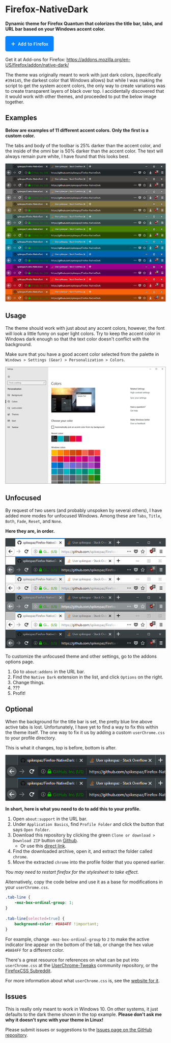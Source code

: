 # Firefox-NativeDark
**Dynamic theme for Firefox Quantum that colorizes the title bar, tabs, and URL bar based on your Windows accent color.**

[![Add to Firefox](images/button.png)](https://addons.mozilla.org/firefox/downloads/file/871960/native_dark-1.3-an+fx.xpi?src=dp-btn-primary)

Get it at Add-ons for Firefox: https://addons.mozilla.org/en-US/firefox/addon/native-dark/

The theme was originally meant to work with just dark colors, (specifically `#394145`, the darkest color that Windows allows) but while I was making the script to get the system accent colors, the only way to create variations was to create transparent layers of black over top. I accidentally discovered that it would work with other themes, and proceeded to put the below image together.

## Examples
**Below are examples of 11 different accent colors. Only the first is a custom color.**

The tabs and body of the toolbar is 25% darker than the accent color, and the inside of the omni bar is 50% darker than the accent color. The text will always remain pure white, I have found that this looks best.

![Titlebar Examples](images/titlebars.png)

## Usage
The theme should work with just about any accent colors, however, the font will look a little funny on super light colors. Try to keep the accent color in Windows dark enough so that the text color doesn't conflict with the background.

Make sure that you have a good accent color selected from the palette in `Windows > Settings (Gear) > Personalization > Colors`.

![Settings Screenshot](images/settings.png)

## Unfocused
By request of two users (and probably unspoken by several others), I have added more modes for unfocused Windows.
Among these are `Tabs`, `Title`, `Both`, `Fade`, `Reset`, and `None`.

**Here they are, in order.**

![Unfocused Modes](images/unfocused.png)

To customize the unfocused theme and other settings, go to the addons options page.

1. Go to `about:addons` in the URL bar.
2. Find the `Native Dark` extension in the list, and click `Options` on the right.
3. Change things.
4. ???
5. Profit!

## Optional
When the background for the title bar is set, the pretty blue line above active tabs is lost. Unfortunately, I have yet to find a way to fix this within the theme itself. The one way to fix it us by adding a custom `userChrome.css` to your profile directory.

This is what it changes, top is before, bottom is after.

![Tab Line Change](images/userchrome.png)

**In short, here is what you need to do to add this to your profile.**

1. Open `about:support` in the URL bar.
2. Under `Application Basics`, find `Profile Folder` and click the button that says `Open Folder`.
3. Download this repository by clicking the green `Clone or download > Download ZIP` button on [Github](https://github.com/spikespaz/Firefox-NativeDark).
    * Or use this [direct link](https://github.com/spikespaz/Firefox-NativeDark/archive/master.zip).
4. Find the downloaded archive, open it, and extract the folder called `chrome`.
5. Move the extracted `chrome` into the profile folder that you opened earlier.

*You may need to restart firefox for the stylesheet to take effect.*

Alternatively, copy the code below and use it as a base for modifications in your `userChrome.css`.

```css
.tab-line {
    -moz-box-ordinal-group: 1;
}

.tab-line[selected=true] {
    background-color: #0A84FF !important;
}
```

For example, change `-moz-box-ordinal-group` to `2` to make the active indicator line appear on the bottom of the tab, or change the hex value `#0A84FF` for a different color.

There's a great resource for references on what can be put into `userChrome.css` at the [UserChrome-Tweaks](https://github.com/Timvde/UserChrome-Tweaks) community repository, or the [FirefoxCSS Subreddit](https://www.reddit.com/r/FirefoxCSS/).

For more information about what `userChrome.css` is, see the [website for it](https://www.userchrome.org/).

## Issues
This is really only meant to work in Windows 10. On other systems, it just defaults to the dark theme shown in the top example. **Please don't ask me why it doesn't sync with your theme in Linux!**

Please submit issues or suggestions to the [Issues page on the GitHub repository](https://github.com/spikespaz/Firefox-NativeDark/issues).
